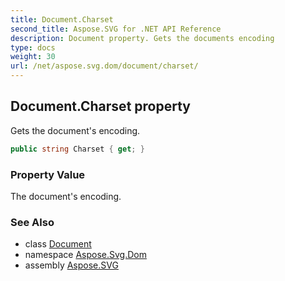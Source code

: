 ```yaml
---
title: Document.Charset
second_title: Aspose.SVG for .NET API Reference
description: Document property. Gets the documents encoding
type: docs
weight: 30
url: /net/aspose.svg.dom/document/charset/
---
```

## Document.Charset property

Gets the document's encoding.

```csharp
public string Charset { get; }
```

### Property Value

The document's encoding.

### See Also

* class [Document](../)
* namespace [Aspose.Svg.Dom](../../document/)
* assembly [Aspose.SVG](../../../)
